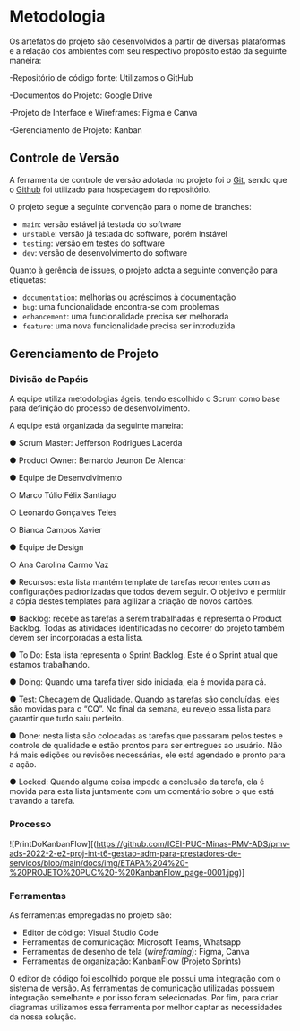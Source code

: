 
# Metodologia

Os artefatos do projeto são desenvolvidos a partir de diversas plataformas e a relação dos
ambientes com seu respectivo propósito estão da seguinte maneira:

-Repositório de código fonte: Utilizamos o GitHub

-Documentos do Projeto: Google Drive

-Projeto de Interface e Wireframes: Figma e Canva

-Gerenciamento de Projeto: Kanban

## Controle de Versão

A ferramenta de controle de versão adotada no projeto foi o
[Git](https://git-scm.com/), sendo que o [Github](https://github.com)
foi utilizado para hospedagem do repositório.

O projeto segue a seguinte convenção para o nome de branches:

- `main`: versão estável já testada do software
- `unstable`: versão já testada do software, porém instável
- `testing`: versão em testes do software
- `dev`: versão de desenvolvimento do software

Quanto à gerência de issues, o projeto adota a seguinte convenção para
etiquetas:

- `documentation`: melhorias ou acréscimos à documentação
- `bug`: uma funcionalidade encontra-se com problemas
- `enhancement`: uma funcionalidade precisa ser melhorada
- `feature`: uma nova funcionalidade precisa ser introduzida

## Gerenciamento de Projeto

### Divisão de Papéis

A equipe utiliza metodologias ágeis, tendo escolhido o Scrum como base para definição do
processo de desenvolvimento.

A equipe está organizada da seguinte maneira:

● Scrum Master: Jefferson Rodrigues Lacerda

● Product Owner: Bernardo Jeunon De Alencar

● Equipe de Desenvolvimento

○ Marco Túlio Félix Santiago

○ Leonardo Gonçalves Teles

○ Bianca Campos Xavier

● Equipe de Design

○ Ana Carolina Carmo Vaz

● Recursos: esta lista mantém template de tarefas recorrentes com as configurações
padronizadas que todos devem seguir. O objetivo é permitir a cópia destes
templates para agilizar a criação de novos cartões.

● Backlog: recebe as tarefas a serem trabalhadas e representa o Product Backlog.
Todas as atividades identificadas no decorrer do projeto também devem ser
incorporadas a esta lista.

● To Do: Esta lista representa o Sprint Backlog. Este é o Sprint atual que estamos
trabalhando.

● Doing: Quando uma tarefa tiver sido iniciada, ela é movida para cá.

● Test: Checagem de Qualidade. Quando as tarefas são concluídas, eles são movidas
para o “CQ”. No final da semana, eu revejo essa lista para garantir que tudo saiu
perfeito.

● Done: nesta lista são colocadas as tarefas que passaram pelos testes e controle de
qualidade e estão prontos para ser entregues ao usuário. Não há mais edições ou
revisões necessárias, ele está agendado e pronto para a ação.

● Locked: Quando alguma coisa impede a conclusão da tarefa, ela é movida para
esta lista juntamente com um comentário sobre o que está travando a tarefa.

### Processo
![PrintDoKanbanFlow][(https://github.com/ICEI-PUC-Minas-PMV-ADS/pmv-ads-2022-2-e2-proj-int-t6-gestao-adm-para-prestadores-de-servicos/blob/main/docs/img/ETAPA%204%20-%20PROJETO%20PUC%20-%20KanbanFlow_page-0001.jpg)]
 

 

### Ferramentas

As ferramentas empregadas no projeto são:

- Editor de código: Visual Studio Code
- Ferramentas de comunicação: Microsoft Teams, Whatsapp
- Ferramentas de desenho de tela (_wireframing_): Figma, Canva
- Ferramentas de organização: KanbanFlow (Projeto Sprints)

O editor de código foi escolhido porque ele possui uma integração com o
sistema de versão. As ferramentas de comunicação utilizadas possuem
integração semelhante e por isso foram selecionadas. Por fim, para criar
diagramas utilizamos essa ferramenta por melhor captar as
necessidades da nossa solução.
